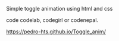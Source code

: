 Simple toggle animation using html and css

code codelab, codegirl or codenepal.

https://pedro-hts.github.io/Toggle_anim/
